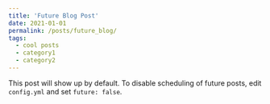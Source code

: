 ```yaml
---
title: 'Future Blog Post'
date: 2021-01-01
permalink: /posts/future_blog/
tags:
  - cool posts
  - category1
  - category2
---
```


This post will show up by default. To disable scheduling of future posts, edit `config.yml` and set `future: false`. 
